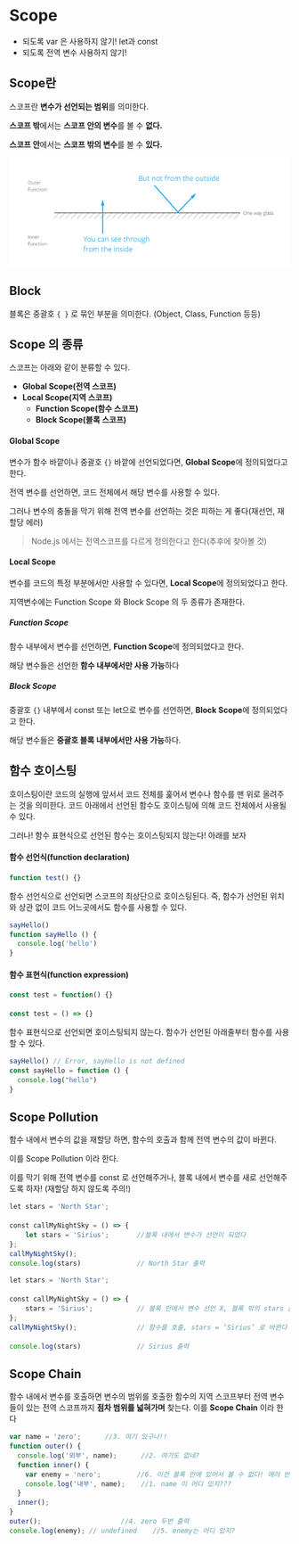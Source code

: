 # Scope

* 되도록 var 은 사용하지 않기! let과 const
* 되도록 전역 변수 사용하지 않기!

## Scope란

스코프란 **변수가 선언되는 범위**를 의미한다. 

**스코프 밖**에서는 **스코프 안의 변수**를 볼 수 **없다.**

**스코프 안**에서는 **스코프 밖의 변수**를 볼 수 **있다.**

<img src="../img/scope1.png"  />

## Block

블록은 중괄호 `{ }` 로 묶인 부분을 의미한다. (Object, Class, Function 등등)

## Scope 의 종류

스코프는 아래와 같이 분류할 수 있다. 

- **Global Scope(전역 스코프)**
- **Local Scope(지역 스코프)**
  - **Function Scope(함수 스코프)**
  - **Block Scope(블록 스코프)**

#### Global Scope

변수가 함수 바깥이나 중괄호 `{}` 바깥에 선언되었다면, **Global Scope**에 정의되었다고 한다.

전역 변수를 선언하면, 코드 전체에서 해당 변수를 사용할 수 있다.

그러나 변수의 충돌을 막기 위해 전역 변수를 선언하는 것은 피하는 게 좋다(재선언, 재할당 에러)

> Node.js 에서는 전역스코프를 다르게 정의한다고 한다(추후에 찾아볼 것)

#### Local Scope

변수를 코드의 특정 부분에서만 사용할 수 있다면, **Local Scope**에 정의되었다고 한다.

지역변수에는 Function Scope 와 Block Scope 의 두 종류가 존재한다.

##### Function Scope

함수 내부에서 변수를 선언하면, **Function Scope**에 정의되었다고 한다.

해당 변수들은 선언한 **함수 내부에서만 사용 가능**하다

##### Block Scope

중괄호 `{}` 내부에서 const 또는 let으로 변수를 선언하면, **Block Scope**에 정의되었다고 한다. 

해당 변수들은 **중괄호 블록 내부에서만 사용 가능**하다.



## 함수 호이스팅

호이스팅이란 코드의 실행에 앞서서 코드 전체를 훑어서 변수나 함수를 맨 위로 올려주는 것을 의미한다. 코드 아래에서 선언된 함수도 호이스팅에 의해 코드 전체에서 사용될 수 있다. 

그러나! 함수 표현식으로 선언된 함수는 호이스팅되지 않는다! 아래를 보자

#### 함수 선언식(function **declaration**)

```js
function test() {}
```

함수 선언식으로 선언되면 스코프의 최상단으로 호이스팅된다. 즉, 함수가 선언된 위치와 상관 없이 코드 어느곳에서도 함수를 사용할 수 있다.

```js
sayHello()
function sayHello () {
  console.log('hello')
}
```

#### 함수 표현식(function expression)

```js
const test = function() {}

const test = () => {}
```

함수 표현식으로 선언되면 호이스팅되지 않는다. 함수가 선언된 아래줄부터 함수를 사용할 수 있다.

```js
sayHello() // Error, sayHello is not defined
const sayHello = function () {
  console.log("hello")
}
```



## Scope Pollution

함수 내에서 변수의 값을 재할당 하면, 함수의 호출과 함께 전역 변수의 값이 바뀐다. 

이를 Scope Pollution 이라 한다.

이를 막기 위해 전역 변수를 const 로 선언해주거나, 블록 내에서 변수를 새로 선언해주도록 하자! (재할당 하지 않도록 주의!)

```js
let stars = 'North Star';

const callMyNightSky = () => {
  	let stars = 'Sirius';   	//블록 내에서 변수가 선언이 되었다
};
callMyNightSky();       
console.log(stars)       		// North Star 출력
```

```js
let stars = 'North Star';

const callMyNightSky = () => {
  	stars = 'Sirius';	   		// 블록 안에서 변수 선언 X, 블록 밖의 stars 를 호출
};
callMyNightSky(); 				// 함수를 호출, stars = ‘Sirius’ 로 바뀐다

console.log(stars)       		// Sirius 출력
```



## Scope Chain

함수 내에서 변수를 호출하면 변수의 범위를 호출한 함수의 지역 스코프부터 전역 변수들이 있는 전역 스코프까지 **점차 범위를 넓혀가며** 찾는다. 이를 **Scope Chain** 이라 한다

```js
var name = 'zero'; 		//3. 여기 있구나!!
function outer() { 		
  console.log('외부', name); 		//2. 여기도 없네?
  function inner() { 
    var enemy = 'nero'; 		//6. 이건 블록 안에 있어서 볼 수 없다! 에러 반환
    console.log('내부', name);  	//1. name 이 어디 있지???
  } 
  inner();  
} 
outer(); 					//4. zero 두번 출력
console.log(enemy); // undefined	//5. enemy는 어디 있지?
```